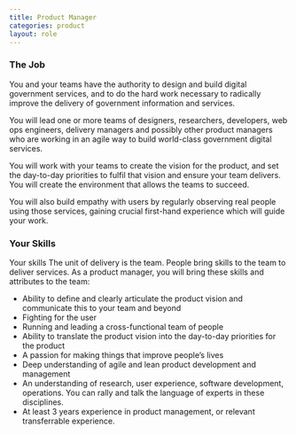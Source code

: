```yaml
---
title: Product Manager
categories: product
layout: role
---
```


### The Job

You and your teams have the authority to design and build digital government services, and to do the hard work necessary to radically improve the delivery of government information and services.

You will lead one or more teams of designers, researchers, developers, web ops engineers, delivery managers and possibly other product managers who are working in an agile way to build world-class government digital services.

You will work with your teams to create the vision for the product, and set the day-to-day priorities to fulfil that vision and ensure your team delivers. You will create the environment that allows the teams to succeed.

You will also build empathy with users by regularly observing real people using those services, gaining crucial first-hand experience which will guide your work.

### Your Skills

Your skills
The unit of delivery is the team. People bring skills to the team to deliver services. As a product manager, you will bring these skills and attributes to the team:
- Ability to define and clearly articulate the product vision and communicate this to your team and beyond
- Fighting for the user
- Running and leading a cross-functional team of people
- Ability to translate the product vision into the day-to-day priorities for the product
- A passion for making things that improve people’s lives
- Deep understanding of agile and lean product development and management
- An understanding of research, user experience, software development, operations. You can rally and talk the language of experts in these disciplines.
- At least 3 years experience in product management, or relevant transferrable experience.
